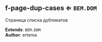 <a name="module_f-page-dup-cases"></a>

## f-page-dup-cases ⇐ <code>BEM.DOM</code>
Страница списка дубликатов

**Extends**: <code>BEM.DOM</code>  
**Author**: ertema  
